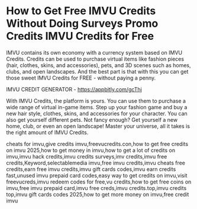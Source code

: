 # How to Get Free IMVU Credits Without Doing Surveys Promo Credits IMVU Credits for Free

IMVU contains its own economy with a currency system based on IMVU Credits. Credits can be used to purchase virtual items like fashion pieces (hair, clothes, skins, and accessories), pets, and 3D scenes such as homes, clubs, and open landscapes. And the best part is that with this you can get those sweet IMVU Credits for FREE - without paying a penny.

IMVU CREDIT GENERATOR - https://appbitly.com/gcThj

With IMVU Credits, the platform is yours. You can use them to purchase a wide range of virtual in-game items. Step up your fashion game and buy a new hair style, clothes, skins, and accessories for your character. You can also get yourself different pets. Not fancy enough? Get yourself a new home, club, or even an open landscape! Master your universe, all it takes is the right amount of IMVU Credits.

cheats for imvu,give credits imvu,freevucredits.con,how to get free credits on imvu 2025,how to get money in imvu,how to get a lot of credits on imvu,imvu hack credits,imvu credits surveys,imv credits,imvu free credits,Keyword,selectablemedia imvu,free imvu credits,imvu cheats free credits,earn free imvu credits,imvu gift cards codes,imvu earn credits fast,unused imvu prepaid card codes,easy way to get credits on imvu,visit freevucreds,imvu redeem codes for free,vu credits,how to get free coins on imvu,free imvu prepaid card,imvu free creds,imvu credits.top,imvu credits top,imvu gift cards codes 2025,how to get more money on imvu,free credit imvu

